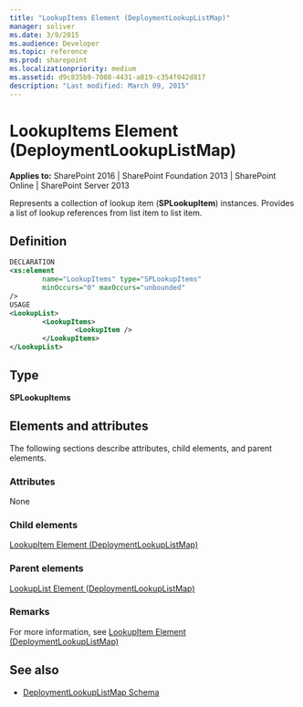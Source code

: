 ```yaml
---
title: "LookupItems Element (DeploymentLookupListMap)"
manager: soliver
ms.date: 3/9/2015
ms.audience: Developer
ms.topic: reference
ms.prod: sharepoint
ms.localizationpriority: medium
ms.assetid: d9c835b9-7008-4431-a819-c354f042d817
description: "Last modified: March 09, 2015"
---
```


# LookupItems Element (DeploymentLookupListMap)
  
**Applies to:** SharePoint 2016 | SharePoint Foundation 2013 | SharePoint Online | SharePoint Server 2013
  
Represents a collection of lookup item (**SPLookupItem**) instances. Provides a list of lookup references from list item to list item.

## Definition

```XML
DECLARATION
<xs:element 
        name="LookupItems" type="SPLookupItems"
        minOccurs="0" maxOccurs="unbounded" 
/>
USAGE
<LookupList>
        <LookupItems>
                <LookupItem />
        </LookupItems>
</LookupList>

```

## Type

**SPLookupItems**
  
## Elements and attributes

The following sections describe attributes, child elements, and parent elements.

### Attributes

None
   
### Child elements

[LookupItem Element (DeploymentLookupListMap)](lookupitem-element-deploymentlookuplistmap.md)
   
### Parent elements

[LookupList Element (DeploymentLookupListMap)](lookuplist-element-deploymentlookuplistmap.md)
   
### Remarks

For more information, see [LookupItem Element (DeploymentLookupListMap)](lookupitem-element-deploymentlookuplistmap.md)
  
## See also

- [DeploymentLookupListMap Schema](deploymentlookuplistmap-schema.md)

